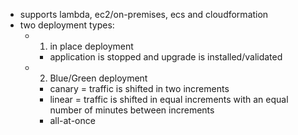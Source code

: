 - supports lambda, ec2/on-premises, ecs and cloudformation
- two deployment types: 
  - 1) in place deployment 
    - application is stopped and upgrade is installed/validated
  - 2) Blue/Green deployment  
    - canary = traffic is shifted in two increments
    - linear = traffic is shifted in equal increments with an equal number of minutes between increments
    - all-at-once